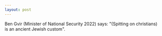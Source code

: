 ```yaml
---
layout: post
---
```


Ben Gvir (Minister of National Security 2022) says: "(Spitting on christians) is an ancient Jewish custom".

